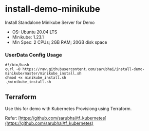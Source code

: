 # install-demo-minikube
Install Standalone Minikube Server for Demo

- OS: Ubuntu 20.04 LTS
- Minikube: 1.23.1
- Min Spec: 2 CPUs; 2GB RAM; 20GB disk space

### UserData Config Usage

```
#!/bin/bash
curl -O https://raw.githubusercontent.com/sarubhai/install-demo-minikube/master/minikube_install.sh
chmod +x minikube_install.sh
./minikube_install.sh

```

## Terraform
Use this for demo with Kubernetes Provisiong using Terraform.

Refer:
[https://github.com/sarubhai/tf_kubernetes](https://github.com/sarubhai/tf_kubernetes)
